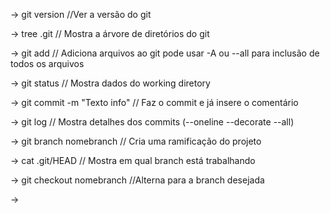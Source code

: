 -> git version //Ver a versão do git

-> tree .git // Mostra a árvore de diretórios do git

-> git add // Adiciona arquivos ao git pode usar -A ou --all para inclusão de todos os arquivos

-> git status // Mostra dados do working diretory

-> git commit -m "Texto info" // Faz o commit e já insere o comentário

-> git log // Mostra detalhes dos commits (--oneline --decorate --all)

-> git branch nomebranch // Cria uma ramificação do projeto

-> cat .git/HEAD // Mostra em qual branch está trabalhando

-> git checkout nomebranch //Alterna para a branch desejada

-> 